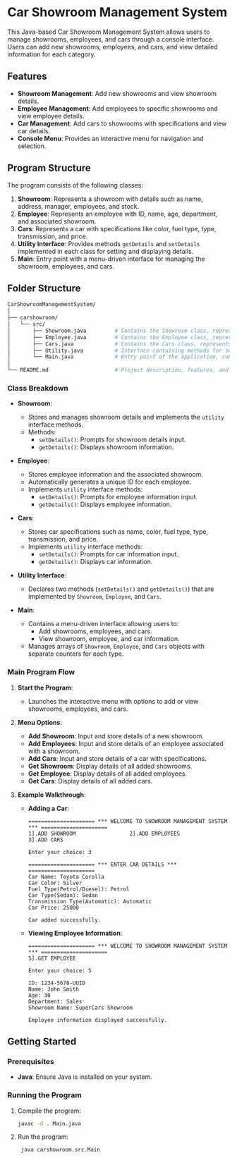 # Car Showroom Management System

This Java-based Car Showroom Management System allows users to manage showrooms, employees, and cars through a console interface. Users can add new showrooms, employees, and cars, and view detailed information for each category.

## Features
- **Showroom Management**: Add new showrooms and view showroom details.
- **Employee Management**: Add employees to specific showrooms and view employee details.
- **Car Management**: Add cars to showrooms with specifications and view car details.
- **Console Menu**: Provides an interactive menu for navigation and selection.

## Program Structure

The program consists of the following classes:
1. **Showroom**: Represents a showroom with details such as name, address, manager, employees, and stock.
2. **Employee**: Represents an employee with ID, name, age, department, and associated showroom.
3. **Cars**: Represents a car with specifications like color, fuel type, type, transmission, and price.
4. **Utility Interface**: Provides methods `getDetails` and `setDetails` implemented in each class for setting and displaying details.
5. **Main**: Entry point with a menu-driven interface for managing the showroom, employees, and cars.

## Folder Structure 
   ```bash
CarShowroomManagementSystem/
│
├── carshowroom/
│   └── src/
│       ├── Showroom.java         # Contains the Showroom class, represents a showroom with its details.
│       ├── Employee.java         # Contains the Employee class, represents an employee with showroom association.
│       ├── Cars.java             # Contains the Cars class, represents a car with specifications.
│       ├── Utility.java          # Interface containing methods for setting and retrieving details.
│       └── Main.java             # Entry point of the application, contains the main menu and program flow.
│
└── README.md                     # Project description, features, and setup instructions.
  ```


### Class Breakdown

- **Showroom**:
  - Stores and manages showroom details and implements the `utility` interface methods.
  - Methods:
    - `setDetails()`: Prompts for showroom details input.
    - `getDetails()`: Displays showroom information.

- **Employee**:
  - Stores employee information and the associated showroom.
  - Automatically generates a unique ID for each employee.
  - Implements `utility` interface methods:
    - `setDetails()`: Prompts for employee information input.
    - `getDetails()`: Displays employee information.

- **Cars**:
  - Stores car specifications such as name, color, fuel type, type, transmission, and price.
  - Implements `utility` interface methods:
    - `setDetails()`: Prompts for car information input.
    - `getDetails()`: Displays car information.

- **Utility Interface**:
  - Declares two methods (`setDetails()` and `getDetails()`) that are implemented by `Showroom`, `Employee`, and `Cars`.

- **Main**:
  - Contains a menu-driven interface allowing users to:
    - Add showrooms, employees, and cars.
    - View showroom, employee, and car information.
  - Manages arrays of `Showroom`, `Employee`, and `Cars` objects with separate counters for each type.

### Main Program Flow

1. **Start the Program**:
   - Launches the interactive menu with options to add or view showrooms, employees, and cars.

2. **Menu Options**:
   - **Add Showroom**: Input and store details of a new showroom.
   - **Add Employees**: Input and store details of an employee associated with a showroom.
   - **Add Cars**: Input and store details of a car with specifications.
   - **Get Showroom**: Display details of all added showrooms.
   - **Get Employee**: Display details of all added employees.
   - **Get Cars**: Display details of all added cars.

3. **Example Walkthrough**:
   - **Adding a Car**:
     ```plaintext
     ===================== *** WELCOME TO SHOWROOM MANAGEMENT SYSTEM *** =====================
     1].ADD SHOWROOM                 2].ADD EMPLOYEES                 3].ADD CARS
     
     Enter your choice: 3
     
     ===================== *** ENTER CAR DETAILS *** =====================
     Car Name: Toyota Corolla
     Car Color: Silver
     Fuel Type(Petrol/Diesel): Petrol
     Car Type(Sedan): Sedan
     Transmission Type(Automatic): Automatic
     Car Price: 25000
     
     Car added successfully.
     ```
   - **Viewing Employee Information**:
     ```plaintext
     ===================== *** WELCOME TO SHOWROOM MANAGEMENT SYSTEM *** =====================
     5].GET EMPLOYEE
     
     Enter your choice: 5
     
     ID: 1234-5678-UUID
     Name: John Smith
     Age: 30
     Department: Sales
     Showroom Name: SuperCars Showroom
     
     Employee information displayed successfully.
     ```

## Getting Started

### Prerequisites
 - **Java**: Ensure Java is installed on your system.

### Running the Program
1. Compile the program:
    ```bash
   javac -d . Main.java
    ```
2. Run the program:
   ```bash
    java carshowroom.src.Main
   ```



